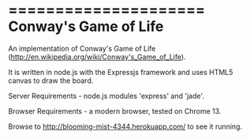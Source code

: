 =====================
Conway's Game of Life
=====================

An implementation of Conway's Game of Life (http://en.wikipedia.org/wiki/Conway's_Game_of_Life).

It is written in node.js with the Expressjs framework and uses HTML5 canvas to draw the board.

Server Requirements - node.js modules 'express' and 'jade'.

Browser Requirements - a modern browser, tested on Chrome 13.

Browse to http://blooming-mist-4344.herokuapp.com/ to see it running.